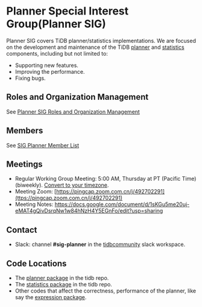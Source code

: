 # Planner Special Interest Group(Planner SIG)

Planner SIG covers TiDB planner/statistics implementations. We are focused on
the development and maintenance of the TiDB [planner](https://pingcap.com/docs/stable/reference/performance/sql-optimizer-overview/)
and [statistics](https://pingcap.com/docs/stable/reference/performance/statistics/) components, including but not limited to:

* Supporting new features.
* Improving the performance.
* Fixing bugs.

## Roles and Organization Management

See [Planner SIG Roles and Organization Management](./roles-and-organization-management.md)

## Members

See [SIG Planner Member List](https://contributor.tidb.io/sig/planner/)

## Meetings

* Regular Working Group Meeting: 5:00 AM, Thursday at PT (Pacific Time) (biweekly). [Convert to your timezone](http://www.thetimezoneconverter.com/?t=5:00&tz=PT%20%28Pacific%20Time%29).
* Meeting Zoom: [https://pingcap.zoom.com.cn/j/492702291](ttps://pingcap.zoom.com.cn/j/492702291)
* Meeting Notes: https://docs.google.com/document/d/1sKGu5me20uj-eMAT4gQivDsrqNw1w84hNzH4Y5EGnFo/edit?usp=sharing

## Contact

* Slack: channel **#sig-planner** in the [tidbcommunity](https://pingcap.com/tidbslack/) slack workspace.

## Code Locations

* The [planner package](https://github.com/pingcap/tidb/tree/master/planner) in the tidb repo.
* The [statistics package](https://github.com/pingcap/tidb/tree/master/statistics) in the tidb repo.
* Other codes that affect the correctness, performance of the planner, like say the [expression package](https://github.com/pingcap/tidb/tree/master/expression).

